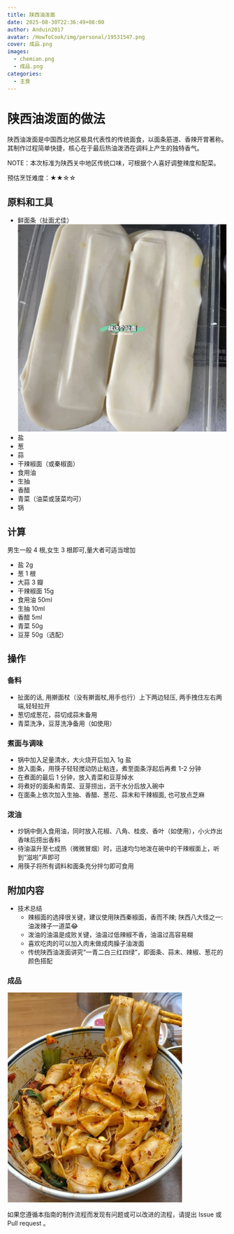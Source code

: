 ```yaml
---
title: 陕西油泼面
date: 2025-08-30T22:36:49+08:00
author: Anduin2017
avatar: /HowToCook/img/personal/19531547.png
cover: 成品.png
images:
  - chemian.png
  - 成品.png
categories:
  - 主食
---
```



# 陕西油泼面的做法

陕西油泼面是中国西北地区极具代表性的传统面食，以面条筋道、香辣开胃著称。其制作过程简单快捷，核心在于最后热油泼洒在调料上产生的独特香气。

NOTE：本次标准为陕西关中地区传统口味，可根据个人喜好调整辣度和配菜。

预估烹饪难度：★★☆☆

## 原料和工具

- 鲜面条（扯面尤佳）![扯面](./chemian.png)
- 盐
- 葱
- 蒜
- 干辣椒面（或秦椒面）
- 食用油
- 生抽
- 香醋
- 青菜（油菜或菠菜均可）
- 锅

## 计算

男生一般 4 根,女生 3 根即可,量大者可适当增加

- 盐 2g
- 葱 1 根
- 大蒜 3 瓣
- 干辣椒面 15g
- 食用油 50ml
- 生抽 10ml
- 香醋 5ml
- 青菜 50g
- 豆芽 50g（选配）

## 操作

### 备料

- 扯面的话, 用擀面杖（没有擀面杖,用手也行）上下两边轻压, 两手拽住左右两端,轻轻拉开
- 葱切成葱花，蒜切成蒜末备用
- 青菜洗净，豆芽洗净备用（如使用）

### 煮面与调味

- 锅中加入足量清水，大火烧开后加入 1g 盐
- 放入面条，用筷子轻轻搅动防止粘连，煮至面条浮起后再煮 1-2 分钟
- 在煮面的最后 1 分钟，放入青菜和豆芽焯水
- 将煮好的面条和青菜、豆芽捞出，沥干水分后放入碗中
- 在面条上依次加入生抽、香醋、葱花、蒜末和干辣椒面, 也可放点芝麻

### 泼油

- 炒锅中倒入食用油，同时放入花椒、八角、桂皮、香叶（如使用），小火炸出香味后捞出香料
- 待油温升至七成热（微微冒烟）时，迅速均匀地泼在碗中的干辣椒面上，听到“滋啦”声即可
- 用筷子将所有调料和面条充分拌匀即可食用

## 附加内容

- 技术总结
  - 辣椒面的选择很关键，建议使用陕西秦椒面，香而不辣; 陕西八大怪之一: 油泼辣子一道菜😂
  - 泼油的油温是成败关键，油温过低辣椒不香，油温过高容易糊
  - 喜欢吃肉的可以加入肉末做成肉臊子油泼面
  - 传统陕西油泼面讲究“一青二白三红四绿”，即面条、蒜末、辣椒、葱花的颜色搭配

### 成品

![陕西油泼面](./成品.png)

如果您遵循本指南的制作流程而发现有问题或可以改进的流程，请提出 Issue 或 Pull request 。
